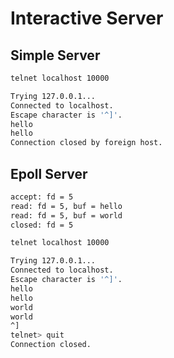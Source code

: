 # Interactive Server

## Simple Server

```bash
telnet localhost 10000

Trying 127.0.0.1...
Connected to localhost.
Escape character is '^]'.
hello
hello
Connection closed by foreign host.
```

## Epoll Server

```bash
accept: fd = 5
read: fd = 5, buf = hello
read: fd = 5, buf = world
closed: fd = 5
```

```bash
telnet localhost 10000

Trying 127.0.0.1...
Connected to localhost.
Escape character is '^]'.
hello
hello
world
world
^]
telnet> quit
Connection closed.
```

